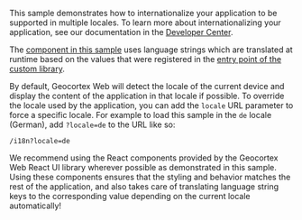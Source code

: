 This sample demonstrates how to internationalize your application to be supported in multiple locales. To learn more about internationalizing your application, see our documentation in the [Developer Center](https://developers.geocortex.com/docs/web/sdk-internationalization).

The [component in this sample](src/components/TranslatableText/TranslatableText.tsx) uses language strings which are translated at runtime based on the values that were registered in the [entry point of the custom library](src/index.ts).

By default, Geocortex Web will detect the locale of the current device and display the content of the application in that locale if possible. To override the locale used by the application, you can add the `locale` URL parameter to force a specific locale. For example to load this sample in the `de` locale (German), add `?locale=de` to the URL like so:

```
/i18n?locale=de
```

We recommend using the React components provided by the Geocortex Web React UI library wherever possible as demonstrated in this sample. Using these components ensures that the styling and behavior matches the rest of the application, and also takes care of translating language string keys to the corresponding value depending on the current locale automatically!
